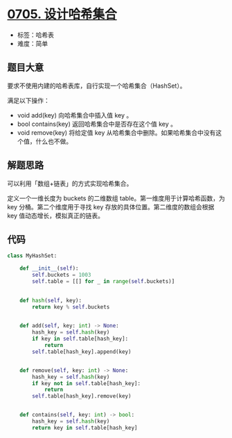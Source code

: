# [0705. 设计哈希集合](https://leetcode-cn.com/problems/design-hashset/)

- 标签：哈希表
- 难度：简单

## 题目大意

要求不使用内建的哈希表库，自行实现一个哈希集合（HashSet）。

满足以下操作：

- void add(key) 向哈希集合中插入值 key 。
- bool contains(key) 返回哈希集合中是否存在这个值 key 。
- void remove(key) 将给定值 key 从哈希集合中删除。如果哈希集合中没有这个值，什么也不做。

## 解题思路

可以利用「数组+链表」的方式实现哈希集合。

定义一个一维长度为 buckets 的二维数组 table。第一维度用于计算哈希函数，为 key 分桶。第二个维度用于寻找 key 存放的具体位置。第二维度的数组会根据 key 值动态增长，模拟真正的链表。

## 代码

```Python
class MyHashSet:

    def __init__(self):
        self.buckets = 1003
        self.table = [[] for _ in range(self.buckets)]

        
    def hash(self, key):
        return key % self.buckets

    
    def add(self, key: int) -> None:
        hash_key = self.hash(key)
        if key in self.table[hash_key]:
            return
        self.table[hash_key].append(key)


    def remove(self, key: int) -> None:
        hash_key = self.hash(key)
        if key not in self.table[hash_key]:
            return
        self.table[hash_key].remove(key)


    def contains(self, key: int) -> bool:
        hash_key = self.hash(key)
        return key in self.table[hash_key]
```

